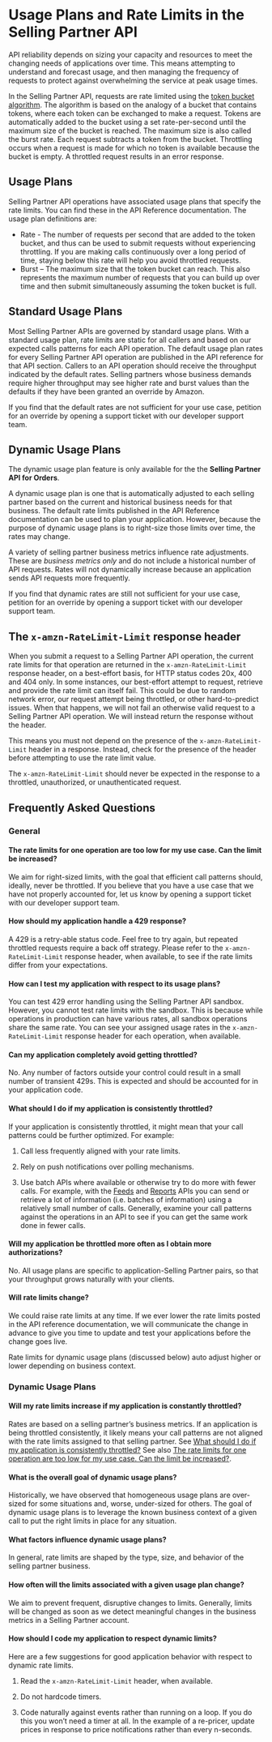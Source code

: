 # Usage Plans and Rate Limits in the Selling Partner API

API reliability depends on sizing your capacity and resources to meet the changing needs of applications over time. This means attempting to understand and forecast usage, and then managing the frequency of requests to protect against overwhelming the service at peak usage times.

In the Selling Partner API, requests are rate limited using the [token bucket algorithm](https://en.wikipedia.org/wiki/Token_bucket). The algorithm is based on the analogy of a bucket that contains tokens, where each token can be exchanged to make a request. Tokens are automatically added to the bucket using a set rate-per-second until the maximum size of the bucket is reached. The maximum size is also called the burst rate. Each request subtracts a token from the bucket. Throttling occurs when a request is made for which no token is available because the bucket is empty. A throttled request results in an error response.

## Usage Plans

Selling Partner API operations have associated usage plans that specify the rate limits. You can find these in the API Reference documentation. The usage plan definitions are:

- Rate - The number of requests per second that are added to the token bucket, and thus can be used to submit requests without experiencing throttling. If you are making calls continuously over a long period of time, staying below this rate will help you avoid throttled requests.
- Burst – The maximum size that the token bucket can reach. This also represents the maximum number of requests that you can build up over time and then submit simultaneously assuming the token bucket is full.

## Standard Usage Plans

Most Selling Partner APIs are governed by standard usage plans. With a standard usage plan, rate limits are static for all callers and based on our expected calls patterns for each API operation. The default usage plan rates for every Selling Partner API operation are published in the API reference for that API section. Callers to an API operation should receive the throughput indicated by the default rates. Selling partners whose business demands require higher throughput may see higher rate and burst values than the defaults if they have been granted an override by Amazon. 

If you find that the default rates are not sufficient for your use case, petition for an override by opening a support ticket with our developer support team. 

## Dynamic Usage Plans

The dynamic usage plan feature is only available for the the **Selling Partner API for Orders**.  

A dynamic usage plan is one that is automatically adjusted to each selling partner based on the current and historical business needs for that business. The default rate limits published in the API Reference documentation can be used to plan your application. However, because the purpose of dynamic usage plans is to right-size those limits over time, the rates may change. 

A variety of selling partner business metrics influence rate adjustments. These are *business metrics only* and do not include a historical number of API requests. Rates will not dynamically increase because an application sends API requests more frequently.

If you find that dynamic rates are still not sufficient for your use case, petition for an override by opening a support ticket with our developer support team. 

## The `x-amzn-RateLimit-Limit` response header

When you submit a request to a Selling Partner API operation, the current rate limits for that operation are returned in the `x-amzn-RateLimit-Limit` response header, on a best-effort basis, for HTTP status codes 20x, 400 and 404 only. In some instances, our best-effort attempt to request, retrieve and provide the rate limit can itself fail. This could be due to random network error, our request attempt being throttled, or other hard-to-predict issues. When that happens, we will not fail an otherwise valid request to a Selling Partner API operation. We will instead return the response without the header.

This means you must not depend on the presence of the `x-amzn-RateLimit-Limit` header in a response. Instead, check for the presence of the header before attempting to use the rate limit value.

The `x-amzn-RateLimit-Limit` should never be expected in the response to a throttled, unauthorized, or unauthenticated request. 

## Frequently Asked Questions

### General

#### The rate limits for one operation are too low for my use case. Can the limit be increased?

We aim for right-sized limits, with the goal that efficient call patterns should, ideally, never be throttled. If you believe that you have a use case that we have not properly accounted for, let us know by opening a support ticket with our developer support team.

#### How should my application handle a 429 response?

A 429 is a retry-able status code. Feel free to try again, but repeated throttled requests require a back off strategy. Please refer to the `x-amzn-RateLimit-Limit` response header, when available, to see if the rate limits differ from your expectations.

#### How can I test my application with respect to its usage plans?

You can test 429 error handling using the Selling Partner API sandbox. However, you cannot test rate limits with the sandbox. This is because while operations in production can have various rates, all sandbox operations share the same rate. You can see your assigned usage rates in the `x-amzn-RateLimit-Limit` response header for each operation, when available.

#### Can my application completely avoid getting throttled?

No. Any number of factors outside your control could result in a small number of transient 429s. This is expected and should be accounted for in your application code.

#### What should I do if my application is consistently throttled?

If your application is consistently throttled, it might mean that your call patterns could be further optimized. For example:

1. Call less frequently aligned with your rate limits.

2. Rely on push notifications over polling mechanisms.

3. Use batch APIs where available or otherwise try to do more with fewer calls. For example, with the [Feeds](https://github.com/amzn/selling-partner-api-docs/blob/main/references/feeds-api/feeds_2020-09-04.md) and [Reports](https://github.com/amzn/selling-partner-api-docs/blob/main/references/reports-api/reports_2020-09-04.md) APIs you can send or retrieve a lot of information (i.e. batches of information) using a relatively small number of calls. Generally, examine your call patterns against the operations in an API to see if you can get the same work done in fewer calls.

#### Will my application be throttled more often as I obtain more authorizations?

No. All usage plans are specific to application-Selling Partner pairs, so that your throughput grows naturally with your clients.

#### Will rate limits change?

We could raise rate limits at any time. If we ever lower the rate limits posted in the API reference documentation, we will communicate the change in advance to give you time to update and test your applications before the change goes live.

Rate limits for dynamic usage plans (discussed below) auto adjust higher or lower depending on business context.

### Dynamic Usage Plans

#### Will my rate limits increase if my application is constantly throttled?

Rates are based on a selling partner’s business metrics. If an application is being throttled consistently, it likely means your call patterns are not aligned with the rate limits assigned to that selling partner.  See [What should I do if my application is consistently throttled?](#what-should-i-do-if-my-application-is-consistently-throttled) See also [The rate limits for one operation are too low for my use case. Can the limit be increased?](#the-rate-limits-for-one-operation-are-too-low-for-my-use-case-can-the-limit-be-increased).

#### What is the overall goal of dynamic usage plans?

Historically, we have observed that homogeneous usage plans are over-sized for some situations and, worse, under-sized for others. The goal of dynamic usage plans is to leverage the known business context of a given call to put the right limits in place for any situation.

#### What factors influence dynamic usage plans?

In general, rate limits are shaped by the type, size, and behavior of the selling partner business.

#### How often will the limits associated with a given usage plan change?

We aim to prevent frequent, disruptive changes to limits. Generally, limits will be changed as soon as we detect meaningful changes in the business metrics in a Selling Partner account.

#### How should I code my application to respect dynamic limits?

Here are a few suggestions for good application behavior with respect to dynamic rate limits.

1. Read the `x-amzn-RateLimit-Limit` header, when available.

2. Do not hardcode timers.

3. Code naturally against events rather than running on a loop. If you do this you won’t need a timer at all. In the example of a re-pricer, update prices in response to price notifications rather than every n-seconds.

